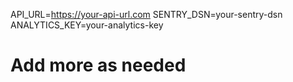 API_URL=https://your-api-url.com
SENTRY_DSN=your-sentry-dsn
ANALYTICS_KEY=your-analytics-key
# Add more as needed